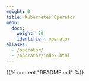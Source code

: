 ```yaml
---
weight: 0
title: Kubernetes Operator
menu:
  docs:
    weight: 30
    identifier: operator
aliases:
  - /operator/
  - /operator/index.html
---
```

{{% content "README.md" %}}
